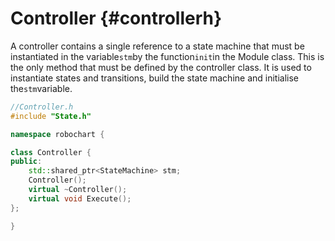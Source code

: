# Controller {#controllerh}

A controller contains a single reference to a state machine that must be instantiated in the variable`stm`by the function`init`in the Module class. This is the only method that must be defined by the controller class. It is used to instantiate states and transitions, build the state machine and initialise the`stm`variable.

```cpp
//Controller.h
#include "State.h"

namespace robochart {

class Controller {
public:
    std::shared_ptr<StateMachine> stm;
    Controller();
    virtual ~Controller();
    virtual void Execute();
};

}
```


